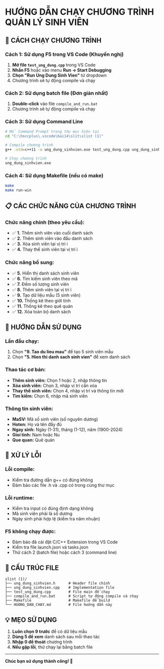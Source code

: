 # HƯỚNG DẪN CHẠY CHƯƠNG TRÌNH QUẢN LÝ SINH VIÊN

## 🚀 CÁCH CHẠY CHƯƠNG TRÌNH

### **Cách 1: Sử dụng F5 trong VS Code (Khuyến nghị)**

1. **Mở file `test_ung_dung.cpp`** trong VS Code
2. **Nhấn F5** hoặc vào menu **Run → Start Debugging**
3. **Chọn "Run Ung Dung Sinh Vien"** từ dropdown
4. Chương trình sẽ tự động compile và chạy

### **Cách 2: Sử dụng batch file (Đơn giản nhất)**

1. **Double-click** vào file `compile_and_run.bat`
2. Chương trình sẽ tự động compile và chạy

### **Cách 3: Sử dụng Command Line**

```bash
# Mở Command Prompt trong thư mục hiện tại
cd "C:\hoccplus\.vscode\bai14\slit\slist (1)"

# Compile chương trình
g++ -std=c++11 -o ung_dung_sinhvien.exe test_ung_dung.cpp ung_dung_sinhvien.cpp

# Chạy chương trình
ung_dung_sinhvien.exe
```

### **Cách 4: Sử dụng Makefile (nếu có make)**

```bash
make
make run-win
```

## 📋 CÁC CHỨC NĂNG CỦA CHƯƠNG TRÌNH

### **Chức năng chính (theo yêu cầu):**
- ✅ **1.** Thêm sinh viên vào cuối danh sách
- ✅ **2.** Thêm sinh viên vào đầu danh sách  
- ✅ **3.** Xóa sinh viên tại vị trí i
- ✅ **4.** Thay thế sinh viên tại vị trí i

### **Chức năng bổ sung:**
- ✅ **5.** Hiển thị danh sách sinh viên
- ✅ **6.** Tìm kiếm sinh viên theo mã
- ✅ **7.** Đếm số lượng sinh viên
- ✅ **8.** Thêm sinh viên tại vị trí i
- ✅ **9.** Tạo dữ liệu mẫu (5 sinh viên)
- ✅ **10.** Thống kê theo giới tính
- ✅ **11.** Thống kê theo quê quán
- ✅ **12.** Xóa toàn bộ danh sách

## 🎯 HƯỚNG DẪN SỬ DỤNG

### **Lần đầu chạy:**
1. Chọn **"9. Tao du lieu mau"** để tạo 5 sinh viên mẫu
2. Chọn **"5. Hien thi danh sach sinh vien"** để xem danh sách

### **Thao tác cơ bản:**
- **Thêm sinh viên:** Chọn 1 hoặc 2, nhập thông tin
- **Xóa sinh viên:** Chọn 3, nhập vị trí cần xóa
- **Thay thế sinh viên:** Chọn 4, nhập vị trí và thông tin mới
- **Tìm kiếm:** Chọn 6, nhập mã sinh viên

### **Thông tin sinh viên:**
- **MaSV:** Mã số sinh viên (số nguyên dương)
- **Hoten:** Họ và tên đầy đủ
- **Ngay sinh:** Ngày (1-31), tháng (1-12), năm (1900-2024)
- **Gioi tinh:** Nam hoặc Nu
- **Que quan:** Quê quán

## 🔧 XỬ LÝ LỖI

### **Lỗi compile:**
- Kiểm tra đường dẫn g++ có đúng không
- Đảm bảo các file .h và .cpp có trong cùng thư mục

### **Lỗi runtime:**
- Kiểm tra input có đúng định dạng không
- Mã sinh viên phải là số dương
- Ngày sinh phải hợp lệ (kiểm tra năm nhuận)

### **F5 không chạy được:**
- Đảm bảo đã cài đặt C/C++ Extension trong VS Code
- Kiểm tra file launch.json và tasks.json
- Thử cách 2 (batch file) hoặc cách 3 (command line)

## 📁 CẤU TRÚC FILE

```
slist (1)/
├── ung_dung_sinhvien.h      # Header file chính
├── ung_dung_sinhvien.cpp    # Implementation file
├── test_ung_dung.cpp        # File main để chạy
├── compile_and_run.bat      # Script tự động compile và chạy
├── Makefile                 # Makefile để build
└── HUONG_DAN_CHAY.md        # File hướng dẫn này
```

## 💡 MẸO SỬ DỤNG

1. **Luôn chọn 9 trước** để có dữ liệu mẫu
2. **Dùng 5 để xem** danh sách sau mỗi thao tác
3. **Nhập 0 để thoát** chương trình
4. **Nếu gặp lỗi**, thử chạy lại bằng batch file

---

**Chúc bạn sử dụng thành công! 🎉**

